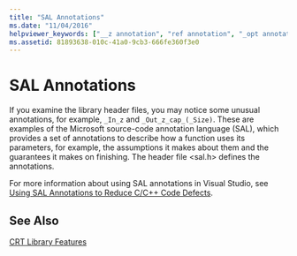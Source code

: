 ```yaml
---
title: "SAL Annotations"
ms.date: "11/04/2016"
helpviewer_keywords: ["__z annotation", "ref annotation", "_opt annotation", "__checkreturn annotatioin", "__deref_opt annotation", "deref_opt annotation", "__deref annotation", "__in annotation", "annotations [C++]", "z annotation", "_inout annotation", "__ref annotation", "full annotation", "_in annotation", "_ref annotation", "__out annotation", "_ecount annotation", "SAL annotations", "__opt annotation", "inout annotation", "in annotation", "_CA_SHOULD_CHECK_RETURN", "__bcount annotation", "_full annotation", "_bcount annotation", "deref annotation", "part annotation", "_out annotation", "__nz annotation", "__part annotation", "opt annotation", "__full annotation", "_nz annotation", "_z annotation", "out annotation", "__ecount annotation", "__inout annotation", "SAL annotations, _CA_SHOULD_CHECK_RETURN", "_deref_opt annotation", "_deref annotation", "nz annotation", "_part annotation", "ecount annotation", "bcount annotation"]
ms.assetid: 81893638-010c-41a0-9cb3-666fe360f3e0
---
```

# SAL Annotations

If you examine the library header files, you may notice some unusual annotations, for example, `_In_z` and `_Out_z_cap_(_Size)`. These are examples of the Microsoft source-code annotation language (SAL), which provides a set of annotations to describe how a function uses its parameters, for example, the assumptions it makes about them and the guarantees it makes on finishing. The header file \<sal.h> defines the annotations.

For more information about using SAL annotations in Visual Studio, see [Using SAL Annotations to Reduce C/C++ Code Defects](/visualstudio/code-quality/using-sal-annotations-to-reduce-c-cpp-code-defects).

## See Also

[CRT Library Features](../c-runtime-library/crt-library-features.md)